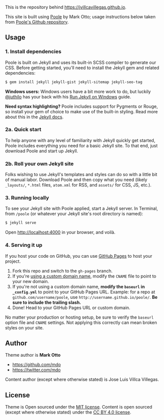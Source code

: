 This is the repository behind https://jvillcavillegas.github.io.

This site is built using [Poole](https://getpoole.com) by Mark Otto; usage instructions below taken from [Poole's Github repository](https://github.com/poole/poole).

## Usage

### 1. Install dependencies

Poole is built on Jekyll and uses its built-in SCSS compiler to generate our CSS. Before getting started, you'll need to install the Jekyll gem and related dependencies:

```bash
$ gem install jekyll jekyll-gist jekyll-sitemap jekyll-seo-tag
```

**Windows users:** Windows users have a bit more work to do, but luckily [@juthilo](https://github.com/juthilo) has your back with his [Run Jekyll on Windows](https://github.com/juthilo/run-jekyll-on-windows) guide.

**Need syntax highlighting?** Poole includes support for Pygments or Rouge, so install your gem of choice to make use of the built-in styling. Read more about this in the [Jekyll docs](https://jekyllrb.com/docs/liquid/tags/#code-snippet-highlighting).

### 2a. Quick start

To help anyone with any level of familiarity with Jekyll quickly get started, Poole includes everything you need for a basic Jekyll site. To that end, just download Poole and start up Jekyll.

### 2b. Roll your own Jekyll site

Folks wishing to use Jekyll's templates and styles can do so with a little bit of manual labor. Download Poole and then copy what you need (likely `_layouts/`, `*.html` files, `atom.xml` for RSS, and `assets/` for CSS, JS, etc.).

### 3. Running locally

To see your Jekyll site with Poole applied, start a Jekyll server. In Terminal, from `/poole` (or whatever your Jekyll site's root directory is named):

```bash
$ jekyll serve
```

Open <http://localhost:4000> in your browser, and voilà.

### 4. Serving it up

If you host your code on GitHub, you can use [GitHub Pages](https://pages.github.com) to host your project.

1. Fork this repo and switch to the `gh-pages` branch.
  1. If you're [using a custom domain name](https://help.github.com/articles/setting-up-a-custom-domain-with-github-pages), modify the `CNAME` file to point to your new domain.
  2. If you're not using a custom domain name, **modify the `baseurl` in `_config.yml`** to point to your GitHub Pages URL. Example: for a repo at `github.com/username/poole`, use `http://username.github.io/poole/`. **Be sure to include the trailing slash.**
3. Done! Head to your GitHub Pages URL or custom domain.

No matter your production or hosting setup, be sure to verify the `baseurl` option file and `CNAME` settings. Not applying this correctly can mean broken styles on your site.


## Author

Theme author is **Mark Otto**
- <https://github.com/mdo>
- <https://twitter.com/mdo>

Content author (except where otherwise stated) is Jose Luis Villca Villegas.

## License

Theme is Open sourced under the [MIT license](LICENSE.md).
Content is open sourced (except where otherwise stated) under the [CC BY 4.0 license](https://creativecommons.org/licenses/by/4.0/).
